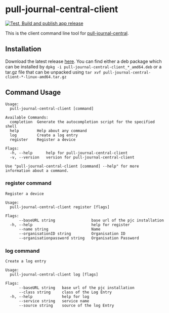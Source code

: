 # pull-journal-central-client
[![Test, Build and publish app release](https://github.com/Apfelwurm/pull-journal-central-client/actions/workflows/test-and-build.yml/badge.svg)](https://github.com/Apfelwurm/pull-journal-central-client/actions/workflows/test-and-build.yml)

This is the client command line tool for [pull-journal-central](https://github.com/Apfelwurm/pull-journal-central).

## Installation

Download the latest release [here](https://github.com/Apfelwurm/pull-journal-central-client/releases/latest).
You can find either a deb package which can be installed by  `dpkg -i pull-journal-central-client_*_amd64.deb` or a tar.gz file that can be unpacked using `tar xvf pull-journal-central-client-*-linux-amd64.tar.gz`


## Command Usage

```
Usage:
  pull-journal-central-client [command]

Available Commands:
  completion  Generate the autocompletion script for the specified shell
  help        Help about any command
  log         Create a log entry
  register    Register a device

Flags:
  -h, --help      help for pull-journal-central-client
  -v, --version   version for pull-journal-central-client

Use "pull-journal-central-client [command] --help" for more information about a command.
```

### register command

```
Register a device

Usage:
  pull-journal-central-client register [flags]

Flags:
      --baseURL string                base url of the pjc installation
  -h, --help                          help for register
      --name string                   Name
      --organisationID string         Organisation ID
      --organisationpassword string   Organisation Password
```


### log command

```
Create a log entry

Usage:
  pull-journal-central-client log [flags]

Flags:
      --baseURL string   base url of the pjc installation
      --class string     class of the Log Entry
  -h, --help             help for log
      --service string   service name
      --source string    source of the log Entry
```
